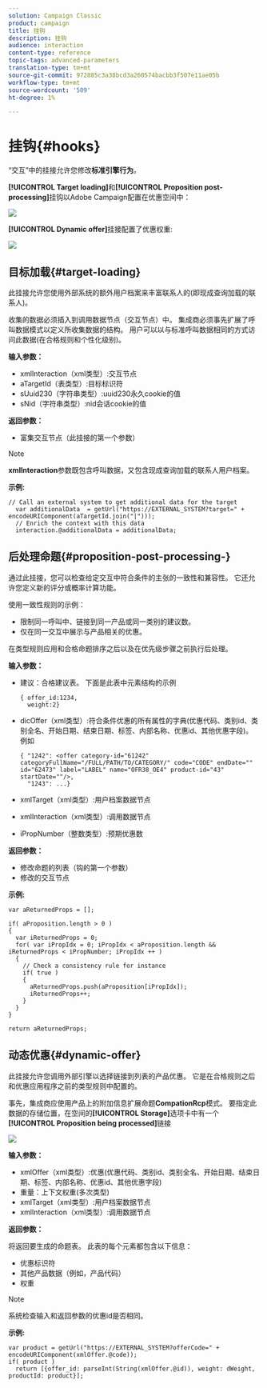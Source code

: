 ```yaml
---
solution: Campaign Classic
product: campaign
title: 挂钩
description: 挂钩
audience: interaction
content-type: reference
topic-tags: advanced-parameters
translation-type: tm+mt
source-git-commit: 972885c3a38bcd3a260574bacbb3f507e11ae05b
workflow-type: tm+mt
source-wordcount: '509'
ht-degree: 1%

---
```



# 挂钩{#hooks}

“交互”中的挂接允许您修改&#x200B;**标准引擎行为**。

**[!UICONTROL Target loading]**&#x200B;和&#x200B;**[!UICONTROL Proposition post-processing]**&#x200B;挂钩以Adobe Campaign配置在优惠空间中：

![](assets/interaction_hooks_1.png)

**[!UICONTROL Dynamic offer]**&#x200B;挂接配置了优惠权重:

![](assets/interaction_hooks_2.png)

## 目标加载{#target-loading}

此挂接允许您使用外部系统的额外用户档案来丰富联系人的(即现成查询加载的联系人)。

收集的数据必须插入到调用数据节点（交互节点）中。 集成商必须事先扩展了呼叫数据模式以定义所收集数据的结构。 用户可以以与标准呼叫数据相同的方式访问此数据(在合格规则和个性化级别)。

**输入参数：**

* xmlInteraction（xml类型）:交互节点
* aTargetId（表类型）:目标标识符
* sUuid230（字符串类型）:uuid230永久cookie的值
* sNid（字符串类型）:nid会话cookie的值

**返回参数：**

* 富集交互节点（此挂接的第一个参数）

>[!NOTE]
>
>**xmlInteraction**&#x200B;参数既包含呼叫数据，又包含现成查询加载的联系人用户档案。

**示例:**

```
// Call an external system to get additional data for the target
  var additionalData  = getUrl("https://EXTERNAL_SYSTEM?target=" + encodeURIComponent(aTargetId.join("|")));
  // Enrich the context with this data
  interaction.@additionalData = additionalData;
```

## 后处理命题{#proposition-post-processing-}

通过此挂接，您可以检查给定交互中符合条件的主张的一致性和兼容性。 它还允许您定义新的评分或概率计算功能。

使用一致性规则的示例：

* 限制同一呼叫中、链接到同一产品或同一类别的建议数。
* 仅在同一交互中展示与产品相关的优惠。

在类型规则应用和合格命题排序之后以及在优先级步骤之前执行后处理。

**输入参数：**

* 建议：合格建议表。 下面是此表中元素结构的示例

   ```
   { offer_id:1234,
     weight:2}
   ```

* dicOffer（xml类型）:符合条件优惠的所有属性的字典(优惠代码、类别id、类别全名、开始日期、结束日期、标签、内部名称、优惠id、其他优惠字段)。 例如

   ```
   { "1242": <offer category-id="61242" categoryFullName="/FULL/PATH/TO/CATEGORY/" code="CODE" endDate="" id="62473" label="LABEL" name="OFR38_OE4" product-id="43" startDate=""/>,
     "1243": ...}
   ```

* xmlTarget（xml类型）:用户档案数据节点
* xmlInteraction（xml类型）:调用数据节点
* iPropNumber（整数类型）:预期优惠数

**返回参数：**

* 修改命题的列表（钩的第一个参数）
* 修改的交互节点

**示例:**

```
var aReturnedProps = [];

if( aProposition.length > 0 )
{
  var iReturnedProps = 0;
  for( var iPropIdx = 0; iPropIdx < aProposition.length && iReturnedProps < iPropNumber; iPropIdx ++ )
  {
    // Check a consistency rule for instance
    if( true )
    {
      aReturnedProps.push(aProposition[iPropIdx]);
      iReturnedProps++;
    }
  }
}

return aReturnedProps;
```

## 动态优惠{#dynamic-offer}

此挂接允许您调用外部引擎以选择链接到列表的产品优惠。 它是在合格规则之后和优惠应用程序之前的类型规则中配置的。

事先，集成商应使用产品上的附加信息扩展命题&#x200B;**CompationRcp**&#x200B;模式。 要指定此数据的存储位置，在空间的&#x200B;**[!UICONTROL Storage]**&#x200B;选项卡中有一个&#x200B;**[!UICONTROL Proposition being processed]**&#x200B;链接

![](assets/interaction_hooks_3.png)

**输入参数：**

* xmlOffer（xml类型）:优惠(优惠代码、类别id、类别全名、开始日期、结束日期、标签、内部名称、优惠id、其他优惠字段)
* 重量：上下文权重(多次类型)
* xmlTarget（xml类型）:用户档案数据节点
* xmlInteraction（xml类型）:调用数据节点

**返回参数：**

将返回要生成的命题表。 此表的每个元素都包含以下信息：

* 优惠标识符
* 其他产品数据（例如，产品代码）
* 权重

>[!NOTE]
>
>系统检查输入和返回参数的优惠id是否相同。

**示例:**

```
var product = getUrl("https://EXTERNAL_SYSTEM?offerCode=" + encodeURIComponent(xmlOffer.@code));
if( product )
  return [{offer_id: parseInt(String(xmlOffer.@id)), weight: dWeight, productId: product}];
```

